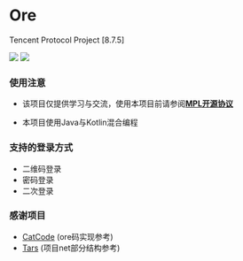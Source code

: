 # Ore
Tencent Protocol Project [8.7.5]

![](https://img.shields.io/badge/Java-1.8.0-green.svg)
![](https://img.shields.io/badge/Kotlin-1.5.0-green.svg)

### 使用注意

 - 该项目仅提供学习与交流，使用本项目前请参阅[**MPL开源协议**](https://github.com/zhangshikj/Ore/blob/main/LICENSE)

 - 本项目使用Java与Kotlin混合编程

### 支持的登录方式

 - 二维码登录
 - 密码登录
 - 二次登录

### 感谢项目

 - [CatCode](https://github.com/ForteScarlet/CatCode) (ore码实现参考)
 - [Tars](https://github.com/TarsCloud/Tars) (项目net部分结构参考)


